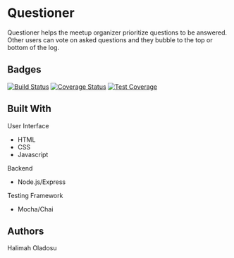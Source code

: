 # Questioner

Questioner helps the meetup organizer prioritize questions to be answered. Other users can vote on asked questions and they bubble to the top or bottom of the log.

## Badges

[![Build Status](https://travis-ci.org/halimahO/Questioner.svg?branch=api%2Fv1)](https://travis-ci.org/halimahO/Questioner)
[![Coverage Status](https://coveralls.io/repos/github/halimahO/Questioner/badge.svg?branch=api)](https://coveralls.io/github/halimahO/Questioner?branch=api)
[![Test Coverage](https://api.codeclimate.com/v1/badges/a99a88d28ad37a79dbf6/test_coverage)](https://codeclimate.com/github/codeclimate/codeclimate/test_coverage)


## Built With
User Interface

* HTML
* CSS
* Javascript

Backend

* Node.js/Express

Testing Framework

* Mocha/Chai

## Authors

Halimah Oladosu
